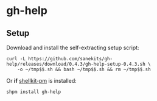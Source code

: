 # gh-help

## Setup

Download and install the self-extracting setup script:
```
curl -L https://github.com/sanekits/gh-help/releases/download/0.4.3/gh-help-setup-0.4.3.sh \
    -o ~/tmp$$.sh && bash ~/tmp$$.sh && rm ~/tmp$$.sh
```


Or **if** [shellkit-pm](https://github.com/sanekits/shellkit-pm) is installed:

    shpm install gh-help

##
